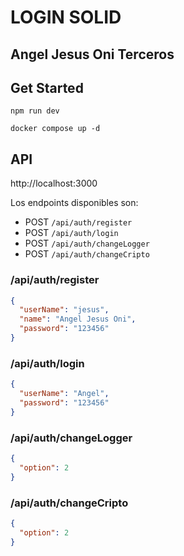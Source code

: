 # LOGIN SOLID

## Angel Jesus Oni Terceros

## Get Started

```script
npm run dev
```

```script
docker compose up -d
```

## API

http://localhost:3000

Los endpoints disponibles son:

- POST `/api/auth/register`
- POST `/api/auth/login`
- POST `/api/auth/changeLogger`
- POST `/api/auth/changeCripto`

### /api/auth/register

```json
{
  "userName": "jesus",
  "name": "Angel Jesus Oni",
  "password": "123456"
}
```

### /api/auth/login

```json
{
  "userName": "Angel",
  "password": "123456"
}
```

### /api/auth/changeLogger

```json
{
  "option": 2
}
```

### /api/auth/changeCripto

```json
{
  "option": 2
}
```
